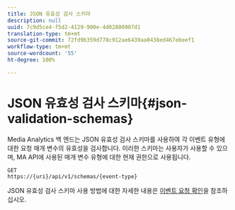 ```yaml
---
title: JSON 유효성 검사 스키마
description: null
uuid: 7c9d5ce4-f5d2-4129-900e-4d02800907d1
translation-type: tm+mt
source-git-commit: 72fd9b359d778c912ae6439aa0438ed467ebeef1
workflow-type: tm+mt
source-wordcount: '55'
ht-degree: 100%

---
```



# JSON 유효성 검사 스키마{#json-validation-schemas}

Media Analytics 백 엔드는 JSON 유효성 검사 스키마를 사용하여 각 이벤트 유형에 대한 요청 매개 변수의 유효성을 검사합니다. 이러한 스키마는 사용자가 사용할 수 있으며, MA API에 사용된 매개 변수 유형에 대한 현재 권한으로 사용됩니다.

```
GET
https://{uri}/api/v1/schemas/{event-type}
```

JSON 유효성 검사 스키마 사용 방법에 대한 자세한 내용은 [이벤트 요청 확인](/help/media-collection-api/mc-api-impl/mc-api-validate-reqs.md)을 참조하십시오.

